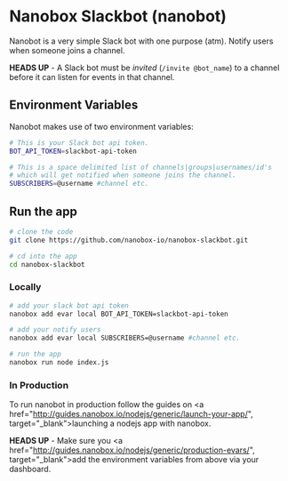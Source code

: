 # Nanobox Slackbot (nanobot)

Nanobot is a very simple Slack bot with one purpose (atm). Notify users when someone joins a channel.

**HEADS UP** - A Slack bot must be *invited* (`/invite @bot_name`) to a channel before it can listen for events in that channel.

## Environment Variables

Nanobot makes use of two environment variables:

```bash
# This is your Slack bot api token.
BOT_API_TOKEN=slackbot-api-token

# This is a space delimited list of channels|groups|usernames/id's
# which will get notified when someone joins the channel.
SUBSCRIBERS=@username #channel etc.
```

## Run the app

```bash
# clone the code
git clone https://github.com/nanobox-io/nanobox-slackbot.git

# cd into the app
cd nanobox-slackbot
```

### Locally

```bash
# add your slack bot api token
nanobox add evar local BOT_API_TOKEN=slackbot-api-token

# add your notify users
nanobox add evar local SUBSCRIBERS=@username #channel etc.

# run the app
nanobox run node index.js
```

### In Production

To run nanobot in production follow the guides on <a href="http://guides.nanobox.io/nodejs/generic/launch-your-app/", target="\_blank">launching a nodejs app with nanobox</a>.

**HEADS UP** - Make sure you <a href="http://guides.nanobox.io/nodejs/generic/production-evars/", target="\_blank">add the environment variables</a> from above via your dashboard.
